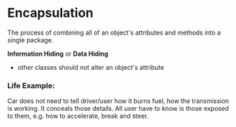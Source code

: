 # Encapsulation

The process of combining all of an object's attributes and methods into a single package.

**Information Hiding** or **Data Hiding**
- other classes should not alter an object's attribute

### Life Example:
Car does not need to tell driver/user how it burns fuel, how the transmission is working. It conceals those details. All user have to know is those exposed to them, e.g. how to accelerate, break and steer.